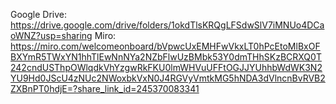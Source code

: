 Google Drive: https://drive.google.com/drive/folders/1okdTlsKRQgLFSdwSlV7iMNUo4DCaoWNZ?usp=sharing 
Miro: https://miro.com/welcomeonboard/bVpwcUxEMHFwVkxLT0hPcEtoMlBxOFBXYmR5TWxYN1hhTlEwNnNYa2NZbFlwUzBMbk53Y0dmTHhSKzBCRXQ0T242cndUSThpOWlqdkVhYzgwRkFKU0lmWHVuUFFtOGJJYUhhbWdWK3N2YU9Hd0JScU4zNUc2NWoxbkVxN0J4RGVyVmtkMG5hNDA3dVlncnBvRVB2ZXBnPT0hdjE=?share_link_id=245370083341  
